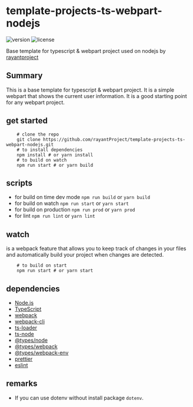 # template-projects-ts-webpart-nodejs

![version](https://img.shields.io/badge/version-1.1.0-blue.svg)
![license](https://img.shields.io/badge/license-MIT-blue.svg)

Base template for typescript & webpart project used on nodejs
by [rayantproject](https://github.com/rayantProject)

## Summary

This is a base template for typescript & webpart project. It is a simple webpart that shows the current user information. It is a good starting point for any webpart project.

## get started

```
    # clone the repo
    git clone https://github.com/rayantProject/template-projects-ts-webpart-nodejs.git
    # to install dependencies
    npm install # or yarn install
    # to build on watch
    npm run start # or yarn build
```

## scripts

-   for build on time dev mode `npm run build` or `yarn build`
-   for build on watch `npm run start` or `yarn start`
-   for build on production `npm run prod` or `yarn prod`
-   for lint `npm run lint` or `yarn lint`

## watch

is a webpack feature that allows you to keep track of changes in your files and automatically build your project when changes are detected.

```
    # to build on start
    npm run start # or yarn start
```

## dependencies

-   [Node.js](https://nodejs.org/en/)
-   [TypeScript](https://www.typescriptlang.org/)
-   [webpack](https://webpack.js.org/)
-   [webpack-cli](https://webpack.js.org/api/cli/)
-   [ts-loader](https://www.npmjs.com/package/ts-loader)
-   [ts-node](https://www.npmjs.com/package/ts-node)
-   [@types/node](https://www.npmjs.com/package/@types/node)
-   [@types/webpack](https://www.npmjs.com/package/@types/webpack)
-   [@types/webpack-env](https://www.npmjs.com/package/@types/webpack-env)
-   [prettier](https://prettier.io/)
-   [eslint](https://eslint.org/)

## remarks

-   If you can use dotenv without install package `dotenv`.
